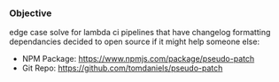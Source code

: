 ### Objective

edge case solve for lambda ci pipelines that have changelog formatting dependancies
decided to open source if it might help someone else: 
- NPM Package: https://www.npmjs.com/package/pseudo-patch
- Git Repo: https://github.com/tomdaniels/pseudo-patch